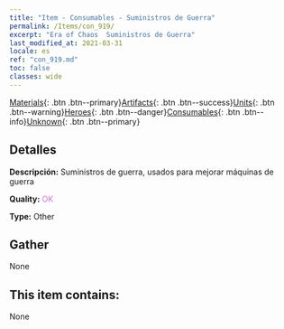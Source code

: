 ```yaml
---
title: "Item - Consumables - Suministros de Guerra"
permalink: /Items/con_919/
excerpt: "Era of Chaos  Suministros de Guerra"
last_modified_at: 2021-03-31
locale: es
ref: "con_919.md"
toc: false
classes: wide
---
```

 [Materials](/es/Items/){: .btn .btn--primary}[Artifacts](/es/Items/Artifacts/){: .btn .btn--success}[Units](/es/Items/Units/){: .btn .btn--warning}[Heroes](/es/Items/Heroes/){: .btn .btn--danger}[Consumables](/es/Items/Consumables/){: .btn .btn--info}[Unknown](/es/Items/Unknown/){: .btn .btn--primary}

## Detalles
 **Descripción:** Suministros de guerra, usados para mejorar máquinas de guerra

 **Quality:** <span style="color: #DA70D6">OK</span>

 **Type:** Other

## Gather

  None

## This item contains:

  None

